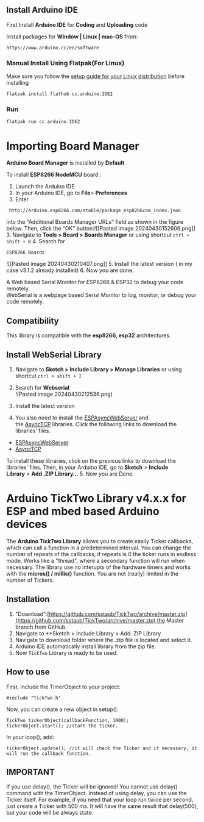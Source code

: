 

## Install Arduino IDE

First Install **Arduino IDE** for **Coding** and **Uploading** code

Install packages for **Window | Linux | mac-OS** from:

```
https://www.arduino.cc/en/software
```
### Manual Install Using Flatpak(For Linux)

Make sure you follow the [setup guide for your Linux distribution](https://flathub.org/setup) before installing

```
flatpak install flathub cc.arduino.IDE2
```

### Run
```
flatpak run cc.arduino.IDE2
```



# Importing Board Manager

**Arduino Board Manager** is installed  by **Default** 

To install **ESP8266 NodeMCU** board  :

1. Launch the Arduino IDE
2. In your Arduino IDE, go to **File**> **Preferences**
3. Enter 
```
 http://arduino.esp8266.com/stable/package_esp8266com_index.json
```
into the “Additional Boards Manager URLs” field as shown in the figure below. Then, click the “OK” button:![[Pasted image 20240430152606.png]]
3.  Navigate to **Tools > Board > Boards Manager** or using shortcut ``ctrl + shift + B``
4. Search for 
```
ESP8266 Boards
``` 

![[Pasted image 20240430210407.png]]
5. Install the latest version ( in my case v3.1.2 already installed)
6. Now you are done.

A Web based Serial Monitor for ESP8266 & ESP32 to debug your code remotely.  
WebSerial is a webpage based Serial Monitor to log, monitor, or debug your code remotely.

## Compatibility
This library is compatible with the **esp8266, esp32** architectures.


## Install WebSerial Library

1. Navigate to **Sketch > Include Library > Manage Libraries** or using 
shortcut ``ctrl + shift + I``
2. Search for **Webserial**  
   !(Pasted image 20240430212536.png)

3. Install the latest version
4. You also need to install the [ESPAsyncWebServer](https://github.com/me-no-dev/ESPAsyncWebServer) and the [AsyncTCP](https://github.com/me-no-dev/AsyncTCP) libraries. Click the following links to download the libraries’ files.

- [ESPAsyncWebServer](https://github.com/me-no-dev/ESPAsyncWebServer/archive/refs/heads/master.zip)
- [AsyncTCP](https://github.com/me-no-dev/AsyncTCP/archive/refs/heads/master.zip)

To install these libraries, click on the previous links to download the libraries’ files. Then, in your Arduino IDE, go to **Sketch** > **Include Library** > **Add .ZIP Library…**
5. Now you are Done.


# Arduino TickTwo Library v4.x.x for ESP and mbed based Arduino devices
The **Arduino TickTwo Library** allows you to create easily Ticker callbacks, which can call a function in a predetermined interval. You can change the number of repeats of the callbacks, if repeats is 0 the ticker runs in endless mode. Works like a "thread", where a secondary function will run when necessary. The library use no interupts of the hardware timers and works with the **micros() / millis()** function. You are not (really) limited in the number of Tickers.

## Installation

1. "Download":[https://github.com/sstaub/TickTwo/archive/master.zip](https://github.com/sstaub/TickTwo/archive/master.zip) the Master branch from GitHub.
2.  Navigate to **Sketch > Include Library > Add .ZIP Library
3. Navigate to download folder where the .zip file is located and select it.
4. Arduino IDE automatically install library from the zip file.
5. Now `TickTwo` Library is ready to be used.

## How to use

First, include the TimerObject to your project:

```
#include "TickTwo.h"
```

Now, you can create a new object in setup():

```
TickTwo tickerObject(callbackFunction, 1000); 
tickerObject.start(); //start the ticker.
```

In your loop(), add:

```
tickerObject.update(); //it will check the Ticker and if necessary, it will run the callback function.
```

## IMPORTANT

If you use delay(), the Ticker will be ignored! You cannot use delay() command with the TimerObject. Instead of using delay, you can use the Ticker itself. For example, if you need that your loop run twice per second, just create a Ticker with 500 ms. It will have the same result that delay(500), but your code will be always state.
